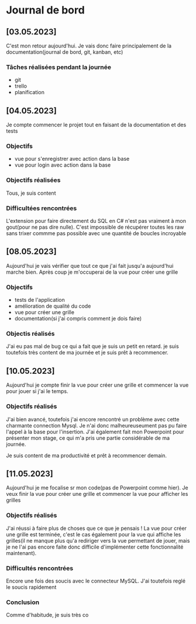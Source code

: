 # Journal de bord

## [03.05.2023]
C'est mon retour aujourd'hui. Je vais donc faire principalement de la documentation(journal de bord, git, kanban, etc)

### Tâches réalisées pendant la journée
- git
- trello
- planification
  

## [04.05.2023]
Je compte commencer le projet tout en faisant de la documentation et des tests
### Objectifs
- vue pour s'enregistrer avec action dans la base
- vue pour login avec action dans la base

### Objectifs réalisées
Tous, je suis content
### Difficultées rencontrées
L'extension pour faire directement du SQL en C# n'est pas vraiment à mon gout(pour ne pas dire nulle). C'est impossible de récupérer toutes les raw sans trixer commme pas possible avec une quantité de boucles incroyable

## [08.05.2023]
Aujourd'hui je vais vérifier que tout ce que j'ai fait jusqu'a aujourd'hui marche bien. Après coup je m'occuperai de la vue pour créer une grille
### Objectifs
- tests de l'application
- amélioration de qualité du code
- vue pour créer une grille
- documentation(si j'ai compris comment je dois faire)

### Objectis réalisés
J'ai eu pas mal de bug ce qui a fait que je suis un petit en retard. je suis toutefois très content de ma journée et je suis prêt à recommencer. 

## [10.05.2023]
Aujourd'hui je compte finir la vue pour créer une grille et commencer la vue pour jouer si j'ai le temps. 

### Objectifs réalisés
J'ai bien avancé, toutefois j'ai encore rencontré un problème avec cette charmante connection Mysql. Je n'ai donc malheureuseument pas pu faire l'appel à la base pour l'insertion. J'ai également fait mon Powerpoint pour présenter mon stage, ce qui m'a pris une partie considérable de ma journée. 

Je suis content de ma productivité et prêt à recommencer demain. 


## [11.05.2023] 
Aujourd'hui je me focalise sr mon code(pas de Powerpoint comme hier). Je veux finir la vue pour créer une grille et commencer la vue pour afficher les grilles

### Objectifs réalisés
J'ai réussi à faire plus de choses que ce que je pensais ! La vue pour créer une grille est terminée, c'est le cas également pour la vue qui affiche les grilles(il ne manque plus qu'a rediriger vers la vue permettant de jouer, mais je ne l'ai pas encore faite donc difficile d'implémenter cette fonctionnalité maintenant). 

### Difficultés rencontrées
Encore une fois des soucis avec le connecteur MySQL. J'ai toutefois reglé le soucis rapidement

### Conclusion
Comme d'habitude, je suis très co